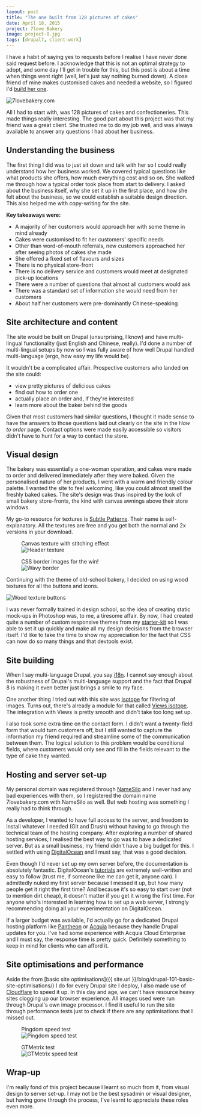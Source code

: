 ```yaml
---
layout: post
title: "The one built from 128 pictures of cakes"
date: April 18, 2015
project: 7love Bakery
image: project-8.jpg
tags: [drupal7, client-work]
---
```

I have a habit of saying yes to requests before I realise I have never done said request before. I acknowledge that this is not an optimal strategy to adopt, and some day I'll get in trouble for this, but this post is about a time when things went right (well, let's just say nothing burned down). A close friend of mine makes customised cakes and needed a website, so I figured I'd [build her one](http://www.7lovebakery.com).

<img src="{{ site.url }}/images/posts/7love/7love.jpg" alt="7lovebakery.com"/>

All I had to start with, was 128 pictures of cakes and confectioneries. This made things really interesting. The good part about this project was that my friend was a great client. She trusted me to do my job well, and was always available to answer any questions I had about her business.

## Understanding the business

The first thing I did was to just sit down and talk with her so I could really understand how her business worked. We covered typical questions like what products she offers, how much everything cost and so on. She walked me through how a typical order took place from start to delivery. I asked about the business itself, why she set it up in the first place, and how she felt about the business, so we could establish a suitable design direction. This also helped me with copy-writing for the site.

<p class="no-margin"><strong>Key takeaways were:</strong></p>
<ul>
<li class="no-margin">A majority of her customers would approach her with some theme in mind already</li>
<li class="no-margin">Cakes were customised to fit her customers' specific needs</li>
<li class="no-margin">Other than word-of-mouth referrals, new customers approached her after seeing photos of cakes she made</li>
<li class="no-margin">She offered a fixed set of flavours and sizes</li>
<li class="no-margin">There is no physical store-front</li>
<li class="no-margin">There is no delivery service and customers would meet at designated pick-up locations</li>
<li class="no-margin">There were a number of questions that almost all customers would ask</li>
<li class="no-margin">There was a standard set of information she would need from her customers</li>
<li class>About half her customers were pre-dominantly Chinese-speaking</li>
</ul>

## Site architecture and content

The site would be built on Drupal (unsurprising, I know) and have multi-lingual functionality (just English and Chinese, really). I'd done a number of multi-lingual setups by now so I was fully aware of how well Drupal handled multi-language (ergo, how easy my life would be).

<p class="no-margin">It wouldn't be a complicated affair. Prospective customers who landed on the site could:</p>
<ul>
<li class="no-margin">view pretty pictures of delicious cakes</li>
<li class="no-margin">find out how to order one</li>
<li class="no-margin">actually place an order and, if they're interested</li>
<li>learn more about the baker behind the goods</li>
</ul>

Given that most customers had similar questions, I thought it made sense to have the answers to those questions laid out clearly on the site in the *How to order* page. Contact options were made easily accessible so visitors didn't have to hunt for a way to contact the store.

## Visual design

The bakery was essentially a one-woman operation, and cakes were made to order and delivered immediately after they were baked. Given the personalised nature of her products, I went with a warm and friendly colour palette. I wanted the site to feel welcoming, like you could almost smell the freshly baked cakes. The site's design was thus inspired by the look of small bakery store-fronts, the kind with canvas awnings above their store windows.

My go-to resource for textures is [Subtle Patterns](http://subtlepatterns.com/). Their name is self-explanatory. All the textures are free and you get both the normal and 2x versions in your download. 

<div class="figure-wrapper">
<figure class="multiple">
<figcaption>Canvas texture with stitching effect</figcaption>
<img src="{{ site.url }}/images/posts/7love/canvas.jpg" alt="Header texture"/>
</figure>
<figure class="multiple">
<figcaption>CSS border images for the win!</figcaption>
<img src="{{ site.url }}/images/posts/7love/awning.jpg" alt="Wavy border"/>
</figure>
</div>

Continuing with the theme of old-school bakery, I decided on using wood textures for all the buttons and icons. 

<img src="{{ site.url }}/images/posts/7love/buttons.jpg" alt="Wood texture buttons"/>

I was never formally trained in design school, so the idea of creating static mock-ups in Photoshop was, to me, a tiresome affair. By now, I had created quite a number of custom responsive themes from my [starter-kit](https://www.drupal.org/sandbox/hj_chen/2345293) so I was able to set it up quickly and make all my design decisions from the browser itself. I'd like to take the time to show my appreciation for the fact that CSS can now do so many things and that devtools exist. 

## Site building

When I say multi-language Drupal, you say [i18n](https://www.drupal.org/project/i18n). I cannot say enough about the robustness of Drupal's multi-language support and the fact that Drupal 8 is making it even better just brings a smile to my face.

One another thing I tried out with this site was [Isotope](http://isotope.metafizzy.co/) for filtering of images. Turns out, there's already a module for that called [Views isotope](https://www.drupal.org/project/views_isotope). The integration with Views is pretty smooth and didn't take too long set up.

I also took some extra time on the contact form. I didn't want a twenty-field form that would turn customers off, but I still wanted to capture the information my friend required and streamline some of the communication between them. The logical solution to this problem would be conditional fields, where customers would only see and fill in the fields relevant to the type of cake they wanted.

## Hosting and server set-up

My personal domain was registered through [NameSilo](http://www.namesilo.com/) and I never had any bad experiences with them, so I registered the domain name 7lovebakery.com with NameSilo as well. But web hosting was something I really had to think through.

As a developer, I wanted to have full access to the server, and freedom to install whatever I needed (Git and Drush) without having to go through the technical team of the hosting company. After exploring a number of shared hosting services, I realised the best way to go was to have a dedicated server. But as a small business, my friend didn't have a big budget for this. I settled with using [DigitalOcean](https://www.digitalocean.com/) and I must say, that was a good decision.

Even though I'd never set up my own server before, the documentation is absolutely fantastic. DigitalOcean's [tutorials](https://www.digitalocean.com/community/tutorials) are extremely well-written and easy to follow (trust me, if someone like me can get it, anyone can). I admittedly nuked my first server because I messed it up, but how many people get it right the first time? And because it's so easy to start over (not to mention dirt cheap), it doesn't matter if you get it wrong the first time. For anyone who's interested in learning how to set up a web server, I strongly recommending doing all your experimentation on DigitalOcean. 

If a larger budget was available, I'd actually go for a dedicated Drupal hosting platform like [Pantheon](https://pantheon.io/) or [Acquia](https://www.acquia.com/) because they handle Drupal updates for you. I've had some experience with Acquia Cloud Enterprise and I must say, the response time is pretty quick. Definitely something to keep in mind for clients who can afford it.

## Site optimisations and performance

Aside the from [basic site optimisations]({{ site.url }}/blog/drupal-101-basic-site-optimisations/) I do for every Drupal site I deploy, I also made use of [Cloudflare](https://www.cloudflare.com/) to speed it up. In this day and age, we can't have resource heavy sites clogging up our browser experience. All images used were run through Drupal's own image processor. I find it useful to run the site through performance tests just to check if there are any optimisations that I missed out.

<figure>
<figcaption>Pingdom speed test</figcaption>
<img src="{{ site.url }}/images/posts/7love/pingdom.jpg" alt="Pingdom speed test"/>
</figure>

<figure>
<figcaption>GTMetrix test</figcaption>
<img src="{{ site.url }}/images/posts/7love/gtmetrix.jpg" alt="GTMetrix speed test"/>
</figure>

## Wrap-up

I'm really fond of this project because I learnt so much from it, from visual design to server set-up. I may not be the best sysadmin or visual designer, but having gone through the process, I've learnt to appreciate these roles even more.
